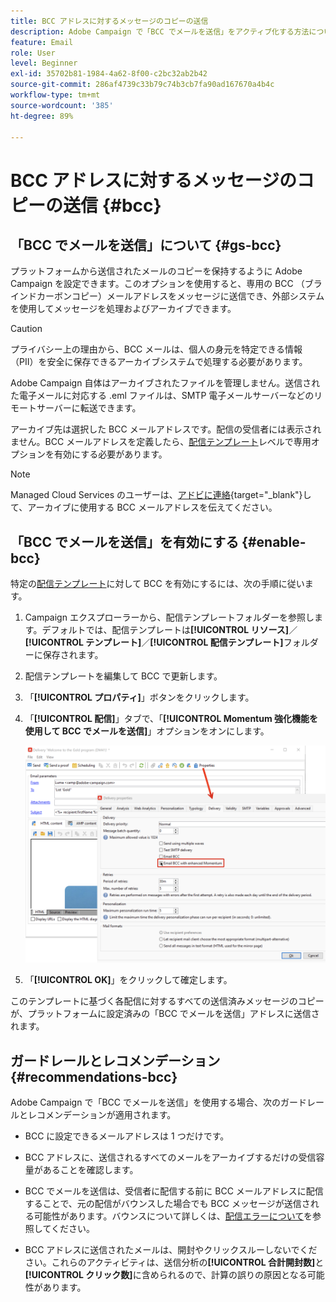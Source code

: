 ```yaml
---
title: BCC アドレスに対するメッセージのコピーの送信
description: Adobe Campaign で「BCC でメールを送信」をアクティブ化する方法について説明します
feature: Email
role: User
level: Beginner
exl-id: 35702b81-1984-4a62-8f00-c2bc32ab2b42
source-git-commit: 286af4739c33b79c74b3cb7fa90ad167670a4b4c
workflow-type: tm+mt
source-wordcount: '385'
ht-degree: 89%

---
```


# BCC アドレスに対するメッセージのコピーの送信 {#bcc}

<!--
>[!NOTE]
>
>This capability is available starting Campaign v8.3. To check your version, refer to [this section](../start/compatibility-matrix.md#how-to-check-your-campaign-version-and-buildversion)-->

## 「BCC でメールを送信」について {#gs-bcc}

プラットフォームから送信されたメールのコピーを保持するように Adobe Campaign を設定できます。このオプションを使用すると、専用の BCC （ブラインドカーボンコピー）メールアドレスをメッセージに送信でき、外部システムを使用してメッセージを処理およびアーカイブできます。

>[!CAUTION]
>
>プライバシー上の理由から、BCC メールは、個人の身元を特定できる情報（PII）を安全に保存できるアーカイブシステムで処理する必要があります。

Adobe Campaign 自体はアーカイブされたファイルを管理しません。送信された電子メールに対応する .eml ファイルは、SMTP 電子メールサーバーなどのリモートサーバーに転送できます。

アーカイブ先は選択した BCC メールアドレスです。配信の受信者には表示されません。BCC メールアドレスを定義したら、[配信テンプレート](create-templates.md)レベルで専用オプションを有効にする必要があります。

>[!NOTE]
>
>Managed Cloud Services のユーザーは、[アドビに連絡](../start/campaign-faq.md#support){target="_blank"}して、アーカイブに使用する BCC メールアドレスを伝えてください。

## 「BCC でメールを送信」を有効にする {#enable-bcc}

特定の[配信テンプレート](create-templates.md)に対して BCC を有効にするには、次の手順に従います。

1. Campaign エクスプローラーから、配信テンプレートフォルダーを参照します。デフォルトでは、配信テンプレートは&#x200B;**[!UICONTROL リソース]**／**[!UICONTROL テンプレート]**／**[!UICONTROL 配信テンプレート]**&#x200B;フォルダーに保存されます。
1. 配信テンプレートを編集して BCC で更新します。
1. 「**[!UICONTROL プロパティ]**」ボタンをクリックします。
1. 「**[!UICONTROL 配信]**」タブで、「**[!UICONTROL Momentum 強化機能を使用して BCC でメールを送信]**」オプションをオンにします。

   ![](assets/email-bcc.png)

1. 「**[!UICONTROL OK]**」をクリックして確定します。

このテンプレートに基づく各配信に対するすべての送信済みメッセージのコピーが、プラットフォームに設定済みの「BCC でメールを送信」アドレスに送信されます。

## ガードレールとレコメンデーション {#recommendations-bcc}

Adobe Campaign で「BCC でメールを送信」を使用する場合、次のガードレールとレコメンデーションが適用されます。

* BCC に設定できるメールアドレスは 1 つだけです。

* BCC アドレスに、送信されるすべてのメールをアーカイブするだけの受信容量があることを確認します。

* BCC でメールを送信<!--with Enhanced MTA-->は、受信者に配信する前に BCC メールアドレスに配信することで、元の配信がバウンスした場合でも BCC メッセージが送信される可能性があります。バウンスについて詳しくは、[配信エラーについて](delivery-failures.md)を参照してください。

* BCC アドレスに送信されたメールは、開封やクリックスルーしないでください。これらのアクティビティは、送信分析の&#x200B;**[!UICONTROL 合計開封数]**&#x200B;と&#x200B;**[!UICONTROL クリック数]**&#x200B;に含められるので、計算の誤りの原因となる可能性があります。

<!--Only successfully sent emails are taken in account, bounces are not.-->
